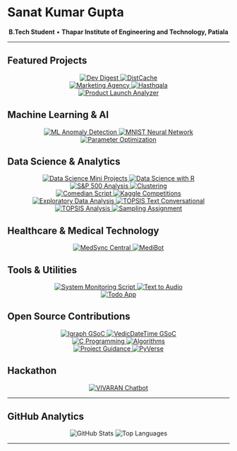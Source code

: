 # Sanat Kumar Gupta

<p align="center">
  <strong>B.Tech Student</strong> • <strong>Thapar Institute of Engineering and Technology, Patiala</strong>
</p>

---

## **Featured Projects**

<div align="center">
  <a href="https://github.com/skg24/dev-digest">
    <img src="https://github-readme-stats.vercel.app/api/pin/?username=skg24&repo=dev-digest&theme=vue&hide_border=true&cache_seconds=1800" alt="Dev Digest" />
  </a>
  <a href="https://github.com/skg24/DistCache">
    <img src="https://github-readme-stats.vercel.app/api/pin/?username=skg24&repo=DistCache&theme=vue&hide_border=true" alt="DistCache" />
  </a>
</div>

<div align="center">
  <a href="https://github.com/skg24/Marketing-Agency">
    <img src="https://github-readme-stats.vercel.app/api/pin/?username=skg24&repo=Marketing-Agency&theme=vue&hide_border=true&cache_seconds=1800" alt="Marketing Agency" />
  </a>
  <a href="https://github.com/skg24/Hasthqala">
    <img src="https://github-readme-stats.vercel.app/api/pin/?username=skg24&repo=Hasthqala&theme=vue&hide_border=true&cache_seconds=1800" alt="Hasthqala" />
  </a>
</div>

<div align="center">
  <a href="https://github.com/skg24/Product_Launch_Analyzer">
    <img src="https://github-readme-stats.vercel.app/api/pin/?username=skg24&repo=Product_Launch_Analyzer&theme=vue&hide_border=true&cache_seconds=2800" alt="Product Launch Analyzer" />
  </a>
</div>

## **Machine Learning & AI**

<div align="center">
  <a href="https://github.com/skg24/ML-Anomaly-Detection">
    <img src="https://github-readme-stats.vercel.app/api/pin/?username=skg24&repo=ML-Anomaly-Detection&theme=vue&hide_border=true&cache_seconds=1800" alt="ML Anomaly Detection" />
  </a>
  <a href="https://github.com/skg24/Mnist-Neural-Network">
    <img src="https://github-readme-stats.vercel.app/api/pin/?username=skg24&repo=Mnist-Neural-Network&theme=vue&hide_border=true&cache_seconds=1800" alt="MNIST Neural Network" />
  </a>
</div>

<div align="center">
  <a href="https://github.com/skg24/Parameter-Optimization">
    <img src="https://github-readme-stats.vercel.app/api/pin/?username=skg24&repo=Parameter-Optimization&theme=vue&hide_border=true&cache_seconds=1800" alt="Parameter Optimization" />
  </a>
</div>

## **Data Science & Analytics**

<div align="center">
  <a href="https://github.com/skg24/Data_Science_mini_projects">
    <img src="https://github-readme-stats.vercel.app/api/pin/?username=skg24&repo=Data_Science_mini_projects&theme=vue&hide_border=true&cache_seconds=1800" alt="Data Science Mini Projects" />
  </a>
  <a href="https://github.com/skg24/Data-Science-with-R">
    <img src="https://github-readme-stats.vercel.app/api/pin/?username=skg24&repo=Data-Science-with-R&theme=vue&hide_border=true&cache_seconds=1800" alt="Data Science with R" />
  </a>
</div>

<div align="center">
  <a href="https://github.com/skg24/The_SP-500">
    <img src="https://github-readme-stats.vercel.app/api/pin/?username=skg24&repo=The_SP-500&theme=vue&hide_border=true&cache_seconds=1800" alt="S&P 500 Analysis" />
  </a>
  <a href="https://github.com/skg24/Clustering">
    <img src="https://github-readme-stats.vercel.app/api/pin/?username=skg24&repo=Clustering&theme=vue&hide_border=true&cache_seconds=1800" alt="Clustering" />
  </a>
</div>

<div align="center">
  <a href="https://github.com/skg24/ComedianScript">
    <img src="https://github-readme-stats.vercel.app/api/pin/?username=skg24&repo=ComedianScript&theme=vue&hide_border=true&cache_seconds=1800" alt="Comedian Script" />
  </a>
  <a href="https://github.com/skg24/Kaggle-Competitions">
    <img src="https://github-readme-stats.vercel.app/api/pin/?username=skg24&repo=Kaggle-Competitions&theme=vue&hide_border=true&cache_seconds=1800" alt="Kaggle Competitions" />
  </a>
</div>

<div align="center">
  <a href="https://github.com/skg24/ExData_Plotting1">
    <img src="https://github-readme-stats.vercel.app/api/pin/?username=skg24&repo=ExData_Plotting1&theme=vue&hide_border=true&cache_seconds=1800" alt="Exploratory Data Analysis" />
  </a>
  <a href="https://github.com/skg24/Topsis_Text_Conversational">
    <img src="https://github-readme-stats.vercel.app/api/pin/?username=skg24&repo=Topsis_Text_Conversational&theme=vue&hide_border=true&cache_seconds=1800" alt="TOPSIS Text Conversational" />
  </a>
</div>

<div align="center">
  <a href="https://github.com/skg24/Topsis_20_Jan">
    <img src="https://github-readme-stats.vercel.app/api/pin/?username=skg24&repo=Topsis_20_Jan&theme=vue&hide_border=true&cache_seconds=1800" alt="TOPSIS Analysis" />
  </a>
  <a href="https://github.com/skg24/Sampling_assignment">
    <img src="https://github-readme-stats.vercel.app/api/pin/?username=skg24&repo=Sampling_assignment&theme=vue&hide_border=true&cache_seconds=1800" alt="Sampling Assignment" />
  </a>
</div>

## **Healthcare & Medical Technology**

<div align="center">
  <a href="https://github.com/skg24/MedSync-Central">
    <img src="https://github-readme-stats.vercel.app/api/pin/?username=skg24&repo=MedSync-Central&theme=vue&hide_border=true&cache_seconds=1800" alt="MedSync Central" />
  </a>
  <a href="https://github.com/skg24/MediBot">
    <img src="https://github-readme-stats.vercel.app/api/pin/?username=skg24&repo=MediBot&theme=vue&hide_border=true&cache_seconds=1800" alt="MediBot" />
  </a>
</div>

## **Tools & Utilities**

<div align="center">
  <a href="https://github.com/skg24/System-Monitoring-Script">
    <img src="https://github-readme-stats.vercel.app/api/pin/?username=skg24&repo=System-Monitoring-Script&theme=vue&hide_border=true&cache_seconds=1800" alt="System Monitoring Script" />
  </a>
  <a href="https://github.com/skg24/Text_To_Audio">
    <img src="https://github-readme-stats.vercel.app/api/pin/?username=skg24&repo=Text_To_Audio&theme=vue&hide_border=true&cache_seconds=1800" alt="Text to Audio" />
  </a>
</div>

<div align="center">
  <a href="https://github.com/skg24/todo">
    <img src="https://github-readme-stats.vercel.app/api/pin/?username=skg24&repo=todo&theme=vue&hide_border=true&cache_seconds=1800" alt="Todo App" />
  </a>
</div>

## **Open Source Contributions**

<div align="center">
  <a href="https://github.com/skg24/Igraph---GSoC">
    <img src="https://github-readme-stats.vercel.app/api/pin/?username=skg24&repo=Igraph---GSoC&theme=vue&hide_border=true&cache_seconds=1800" alt="Igraph GSoC" />
  </a>
  <a href="https://github.com/skg24/VedicDateTime---GSoc">
    <img src="https://github-readme-stats.vercel.app/api/pin/?username=skg24&repo=VedicDateTime---GSoc&theme=vue&hide_border=true&cache_seconds=1800" alt="VedicDateTime GSoC" />
  </a>
</div>

<div align="center">
  <a href="https://github.com/skg24/C">
    <img src="https://github-readme-stats.vercel.app/api/pin/?username=skg24&repo=C&theme=vue&hide_border=true&cache_seconds=1800" alt="C Programming" />
  </a>
  <a href="https://github.com/skg24/algo">
    <img src="https://github-readme-stats.vercel.app/api/pin/?username=skg24&repo=algo&theme=vue&hide_border=true&cache_seconds=1800" alt="Algorithms" />
  </a>
</div>

<div align="center">
  <a href="https://github.com/skg24/Project-Guidance">
    <img src="https://github-readme-stats.vercel.app/api/pin/?username=skg24&repo=Project-Guidance&theme=vue&hide_border=true&cache_seconds=1800" alt="Project Guidance" />
  </a>
  <a href="https://github.com/skg24/PyVerse">
    <img src="https://github-readme-stats.vercel.app/api/pin/?username=skg24&repo=PyVerse&theme=vue&hide_border=true&cache_seconds=1800" alt="PyVerse" />
  </a>
</div>

## **Hackathon**

<div align="center">
  <a href="https://github.com/skg24/VIVARAN_chatbot_Supreme-court-hackathon">
    <img src="https://github-readme-stats.vercel.app/api/pin/?username=skg24&repo=VIVARAN_chatbot_Supreme-court-hackathon&theme=vue&hide_border=true" alt="VIVARAN Chatbot" />
  </a>
</div>

---

## **GitHub Analytics**

<p align="center">
  <img src="https://github-readme-stats.vercel.app/api?username=skg24&show_icons=true&theme=vue&hide_border=true&count_private=true" alt="GitHub Stats" />
  <img src="https://github-readme-stats.vercel.app/api/top-langs?username=skg24&layout=compact&theme=vue&hide_border=true" alt="Top Languages" />
</p>

---
